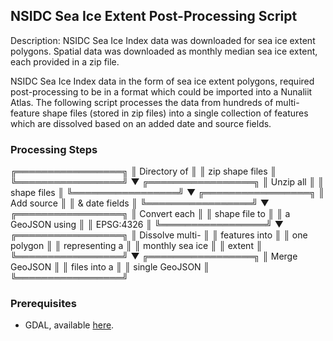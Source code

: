 ## NSIDC Sea Ice Extent Post-Processing Script ##
Description: NSIDC Sea Ice Index data was downloaded for sea ice extent polygons. Spatial data was downloaded as monthly median sea ice extent, each provided in a zip file. 

NSIDC Sea Ice Index data in the form of sea ice extent polygons, required post-processing to be in a format which could be imported into a Nunaliit Atlas. The following script processes the data from hundreds of multi-feature shape files (stored in zip files) into a single collection of features which are dissolved based on an added date and source fields. 

### Processing Steps ###
╔═════════════════╗
║   Directory of  ║
║ zip shape files ║
╚═════════════════╝
        ▼
╔═════════════════╗
║    Unzip all    ║
║   shape files   ║
╚═════════════════╝
        ▼
╔═════════════════╗
║   Add source    ║
║  & date fields  ║
╚═════════════════╝
        ▼
╔═════════════════╗
║  Convert each   ║
║ shape file to   ║
║ a GeoJSON using ║
║    EPSG:4326    ║
╚═════════════════╝
        ▼
╔═════════════════╗
║ Dissolve multi- ║
║ features into   ║
║  one polygon    ║
║ representing a  ║
║ monthly sea ice ║
║     extent      ║
╚═════════════════╝
        ▼
╔═════════════════╗
║ Merge GeoJSON   ║
║ files into a    ║
║ single GeoJSON  ║
╚═════════════════╝

### Prerequisites ###
* GDAL, available [here](http://www.gdal.org/).